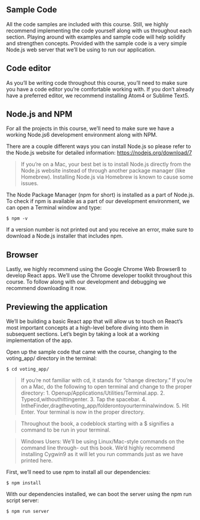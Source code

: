 
## Sample Code

All the code samples are included with this course. 
Still, we highly recommend implementing the code yourself along with us throughout each section. 
Playing around with examples and sample code will help solidify and strengthen concepts.
Provided with the sample code is a very simple Node.js web server that we’ll be using to run our application.

## Code editor

As you’ll be writing code throughout this course, 
you’ll need to make sure you have a code editor you’re comfortable working with. 
If you don’t already have a preferred editor, we recommend installing Atom4 or Sublime Text5.


## Node.js and NPM


For all the projects in this course, 
we’ll need to make sure we have a working Node.js6 development environment along with NPM.

There are a couple different ways you can install Node.js so please refer to the Node.js website for
detailed information: https://nodejs.org/download/7

> If you’re on a Mac, your best bet is to install Node.js directly from the Node.js website instead of through another package manager (like Homebrew). 
> Installing Node.js via Homebrew is known to cause some issues.



The Node Package Manager (npm for short) is installed as a part of Node.js. 
To check if npm is available as a part of our development environment, we can open a Terminal window and type:

```
$ npm -v
```

If a version number is not printed out and you receive an error, 
make sure to download a Node.js installer that includes npm.


## Browser

Lastly, we highly recommend using the Google Chrome Web Browser8 to develop React apps.
 We’ll use the Chrome developer toolkit throughout this course. 
To follow along with our development and debugging we recommend downloading it now.

## Previewing the application

We’ll be building a basic React app that will allow us to touch on React’s most important concepts at a high-level before diving into them in subsequent sections. 
Let’s begin by taking a look at a working implementation of the app.

Open up the sample code that came with the course, changing to the voting_app/ directory in the terminal:

```
$ cd voting_app/
```

> If you’re not familiar with cd, it stands for “change directory.” If you’re on a Mac, do the
> following to open terminal and change to the proper directory:
    1. Openup/Applications/Utilities/Terminal.app.
    2. Typecd,withouthittingenter.
    3. Tap the spacebar.
    4. IntheFinder,dragthevoting_app/folderontoyourterminalwindow. 5. Hit Enter.
> Your terminal is now in the proper directory.


> Throughout the book, a codeblock starting with a $ signifies a command to be run in your terminal.

> Windows Users: We’ll be using Linux/Mac-style commands on the command line through- out this book. 
> We’d highly recommend installing Cygwin9 as it will let you run commands just as we have printed here.




First, we’ll need to use npm to install all our dependencies:

```
$ npm install
```


With our dependencies installed, we can boot the server using the npm run script server:

```
$ npm run server
```



